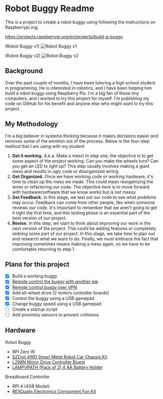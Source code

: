 # Robot Buggy Readme

This is a project to create a robot buggy using following the instructions on Raspberrypi.org.

https://projects.raspberrypi.org/en/projects/build-a-buggy

(Robot Buggy v1)
![Robot Buggy v1](https://static.nelsonroberto.com/images/IMG_0526.jpeg)

(Robot Buggy v2)
![Robot Buggy v2]()

## Background

Over the past couple of months, I have been tutoring a high school student in programming. He is interested in robotics, and I have been helping him build a robot buggy using Raspberry Pis. I'm a big fan of these tiny computers, and I wanted to try this project for myself. I'm publishing my code on GitHub for his benefit and anyone else who might want to try this project.

## My Methodology

I'm a big believer in systems thinking because it makes decisions easier and removes some of the emotion out of the process. Below is the four-step method that I am using with my student.

1. **Get it working.** A.k.a. Make a mess! In step one, the objective is to get some aspect of the project working. Can you make the wheels turn? Can you get an LED to light up? This step usually involves making a giant mess and results in ugly code or disorganized wiring.
2. **Get Organized.** Once we have working code or working hardware, it's time to clean up the mess we made. This could mean reorganizing the wires or refactoring our code. The objective here is to move forward with hardware/software that we know works but is not messy.
3. **Get Feedback.** In this stage, we test out our code to see what problems may occur. Feedback can come from other people, like when someone reviews our code. It's important to remember that we aren't going to get it right the first time, and this testing phase is an essential part of the best version of our project.
4. **Revise.** In this step, we start to think about improving our work in the next version of the project. This could be adding features or completely redoing some part of our project. In this stage, we take time to plan out and research what we want to do. Finally, we must embrace the fact that improving sometimes means making a mess again, so we have to be comfortable returning to step 1.

## Plans for this project

- [x] Build a working buggy
- [x] [Remote control the buggy with another pie](porjects/remote-controller/)
- [x] [Remote control buggy over VPN](projects/vpn/)
- [x] Add all-wheel drive (2 motors controller boards)
- [x] Control the buggy using a USB gamepad
- [x] Change buggy speed using a USB gamepad
- [ ] Create a startup script
- [ ] Add proximity sensors to prevent collisions

## Hardware

Robot Buggy

- RPI Zero W
- [SZDoit 4WD Smart Metal Robot Car Chassis Kit](https://amzn.to/3s6nk0A)
- [L298N Motor Drive Controller Board](https://amzn.to/3k27PDP)
- [LAMPVPATH (Pack of 2) 4 AA Battery Holder](https://amzn.to/3uah7m5)

Breadboard Controller

- RPI 4 (4GB Model)
- [REXQualis Electronics Component Fun Kit](https://amzn.to/2Zqw1pZ)
